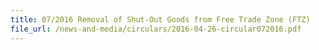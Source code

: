 ```yaml
---
title: 07/2016 Removal of Shut-Out Goods from Free Trade Zone (FTZ)
file_url: /news-and-media/circulars/2016-04-26-circular072016.pdf
---
```

